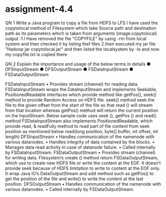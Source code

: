 # assignment-4.4

 QN 1 Write a Java program to copy a file from HDFS to LFS
 I have used the copytolocal method of Filesystem which take Source path and destination path as its  parameters which is taken from arguments (image:copytolocal)
 output :1.I Have removed the file "COPYFILE" by using -rm from local system and then checked it by listing thef files 
2.then executed my jar file "Hadoop jar copytolocal.jar" and then listed the localsystem by -ls and now my copyfile.txt is copied there

QN 2 Explain the importance and usage of the below terms in details
● DFSInputStream
● DFSOutputStream
● FSDataInputStream
● FSDataOutputStream


FSDataInputStream
• Provides stream (channel) for reading data.
FSDataInputStream wraps the DataInputStream and implements Seekable, PositionedReadable interfaces which provide method like getPos(), seek() method to provide Random Access on HDFS file.
seek() method seek the file to the given offset from the start of the file so that read () will stream from that location whereas getPos() method will return the current position on the InputStream.
Below sample code uses seek (), getPos () and read() method
FSDataInputStream also implements PositionedReadable, which provide read, & readFully method to read part of file content from seek position as mentioned below
read(long position, byte[] buffer, int offset, int length)
DFSInputStream
• Handles communication of the namenode with various datanodes.
• Handles integrity of data contained by the blocks.
• Manages data read activity in case of datanode failure.
• Called internally by FSDataInputStream.
FSDataOutputStream
• Provides stream (channel) for writing data.
Filesystem’s create () method return FSDataOutputStream, which use to create new HDFS file or write the content at the EOF. It doesn’t provide seek because of HDFS limitation to write to content at the EOF only. It wrap Java IO’s DataOutputStream and add method such as getPos() to get the position of the file and write() to write the content at the last position.
DFSOutputStream
• Handles communication of the namenode with various datanodes.
• Called internally by FSDataOutputStream.
